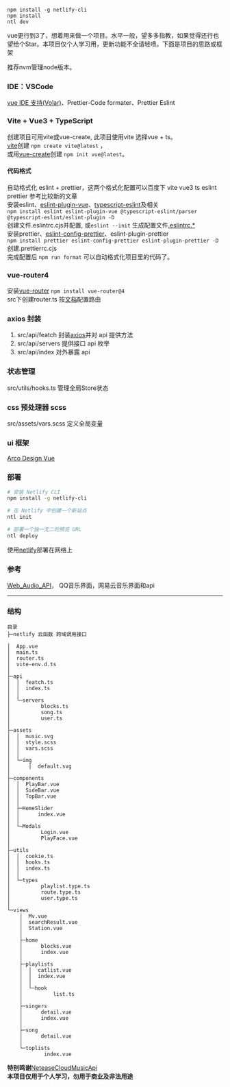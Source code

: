 ```
npm install -g netlify-cli
npm install
ntl dev
```

vue更行到3了，想着用来做一个项目。水平一般，望多多指教，如果觉得还行也望给个Star。本项目仅个人学习用，更新功能不全请轻喷。下面是项目的思路或框架  

推荐nvm管理node版本。  

### IDE：VSCode
[vue IDE 支持(Volar)](https://cn.vuejs.org/guide/scaling-up/tooling.html#ide-support)、Prettier-Code formater、Prettier Eslint

### Vite + Vue3 + TypeScript
创建项目可用vite或vue-create, 此项目使用vite 选择vue + ts。  
[vite](https://vitejs.cn/vite3-cn/)创建 `npm create vite@latest` ，  
或用[vue-create](https://cn.vuejs.org/guide/quick-start.html#creating-a-vue-application)创建 `npm init vue@latest`。 

#### 代码格式
自动格式化 eslint + prettier，这两个格式化配置可以百度下 vite vue3 ts eslint prettier 参考比较新的文章  
安装eslint、[eslint-plugin-vue](https://eslint.vuejs.org/user-guide/)、[typescript-eslint](https://typescript-eslint.io/getting-started)及相关  
`npm install eslint eslint-plugin-vue @typescript-eslint/parser @typescript-eslint/eslint-plugin -D`  
创建文件.eslintrc.cjs并配置, 或`eslint --init` 生成配置文件[.eslintrc.*](https://zh-hans.eslint.org/docs/latest/user-guide/configuring/configuration-files)  
安装prettier、[eslint-config-prettier](https://prettier.io/docs/en/install.html#eslint-and-other-linters)、eslint-plugin-prettier  
`npm install prettier eslint-config-prettier eslint-plugin-prettier -D`  
创建.prettierrc.cjs  
完成配置后 `npm run format` 可以自动格式化项目里的代码了。

### vue-router4
安装[vue-router](https://router.vuejs.org/zh/installation.html) `npm install vue-router@4`  
src下创建router.ts 按[文档](https://router.vuejs.org/zh/)配置路由  

### axios 封装
1. src/api/featch 封装[axios](https://www.axios-http.cn/)并对 api 提供方法
2. src/api/servers 提供接口 api 枚举
3. src/api/index 对外暴露 api

### 状态管理
src/utils/hooks.ts 管理全局Store状态

### css 预处理器 scss
src/assets/vars.scss 定义全局变量

### ui 框架
[Arco Design Vue](https://arco.design/vue/docs/start)

### 部署

```sh
# 安装 Netlify CLI
npm install -g netlify-cli

# 在 Netlify 中创建一个新站点
ntl init

# 部署一个独一无二的预览 URL
ntl deploy
```
使用[netlify](https://vitejs.cn/vite3-cn/guide/static-deploy.html#netlify)部署在网络上  

### 参考
[Web_Audio_API](https://developer.mozilla.org/zh-CN/docs/Web/API/Web_Audio_API)， QQ音乐界面，网易云音乐界面和api    

---
### 结构
```
目录
├─netlify 云函数 跨域调用接口

│  App.vue
│  main.ts
│  router.ts
│  vite-env.d.ts
│  
├─api
│  │  featch.ts
│  │  index.ts
│  │  
│  └─servers
│          blocks.ts
│          song.ts
│          user.ts
│          
├─assets
│  │  music.svg
│  │  style.scss
│  │  vars.scss
│  │  
│  └─img
│      │  default.svg
│              
├─components
│  │  PlayBar.vue
│  │  SideBar.vue
│  │  TopBar.vue
│  │  
│  ├─HomeSlider
│  │      index.vue
│  │      
│  └─Modals
│          Login.vue
│          PlayFace.vue
│          
├─utils
│  │  cookie.ts
│  │  hooks.ts
│  │  index.ts
│  │  
│  └─types
│          playlist.type.ts
│          route.type.ts
│          user.type.ts
│          
└─views
    │  Mv.vue
    │  searchResult.vue
    │  Station.vue
    │  
    ├─home
    │      blocks.vue
    │      index.vue
    │      
    ├─playlists
    │  │  catlist.vue
    │  │  index.vue
    │  │  
    │  └─hook
    │          list.ts
    │          
    ├─singers
    │      detail.vue
    │      index.vue
    │      
    ├─song
    │      detail.vue
    │      
    └─toplists
            index.vue
```

**特别鸣谢**[NeteaseCloudMusicApi](https://github.com/Binaryify/NeteaseCloudMusicApi)  
**本项目仅用于个人学习，勿用于商业及非法用途**  
